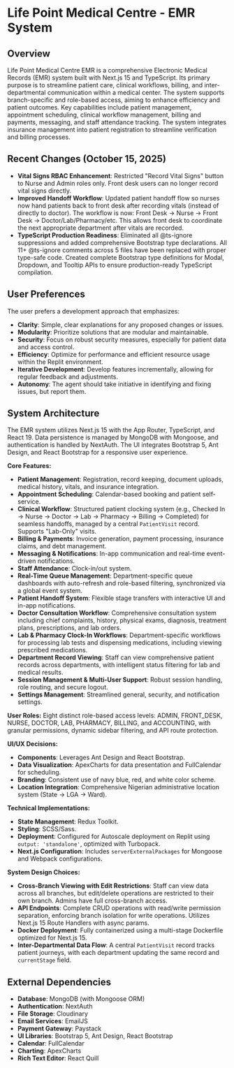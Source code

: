 # Life Point Medical Centre - EMR System

## Overview
Life Point Medical Centre EMR is a comprehensive Electronic Medical Records (EMR) system built with Next.js 15 and TypeScript. Its primary purpose is to streamline patient care, clinical workflows, billing, and inter-departmental communication within a medical center. The system supports branch-specific and role-based access, aiming to enhance efficiency and patient outcomes. Key capabilities include patient management, appointment scheduling, clinical workflow management, billing and payments, messaging, and staff attendance tracking. The system integrates insurance management into patient registration to streamline verification and billing processes.

## Recent Changes (October 15, 2025)
- **Vital Signs RBAC Enhancement**: Restricted "Record Vital Signs" button to Nurse and Admin roles only. Front desk users can no longer record vital signs directly.
- **Improved Handoff Workflow**: Updated patient handoff flow so nurses now hand patients back to front desk after recording vitals (instead of directly to doctor). The workflow is now: Front Desk → Nurse → Front Desk → Doctor/Lab/Pharmacy/etc. This allows front desk to coordinate the next appropriate department after vitals are recorded.
- **TypeScript Production Readiness**: Eliminated all @ts-ignore suppressions and added comprehensive Bootstrap type declarations. All 11+ @ts-ignore comments across 5 files have been replaced with proper type-safe code. Created complete Bootstrap type definitions for Modal, Dropdown, and Tooltip APIs to ensure production-ready TypeScript compilation.

## User Preferences
The user prefers a development approach that emphasizes:
- **Clarity**: Simple, clear explanations for any proposed changes or issues.
- **Modularity**: Prioritize solutions that are modular and maintainable.
- **Security**: Focus on robust security measures, especially for patient data and access control.
- **Efficiency**: Optimize for performance and efficient resource usage within the Replit environment.
- **Iterative Development**: Develop features incrementally, allowing for regular feedback and adjustments.
- **Autonomy**: The agent should take initiative in identifying and fixing issues, but report them.

## System Architecture
The EMR system utilizes Next.js 15 with the App Router, TypeScript, and React 19. Data persistence is managed by MongoDB with Mongoose, and authentication is handled by NextAuth. The UI integrates Bootstrap 5, Ant Design, and React Bootstrap for a responsive user experience.

**Core Features:**
- **Patient Management**: Registration, record keeping, document uploads, medical history, vitals, and insurance integration.
- **Appointment Scheduling**: Calendar-based booking and patient self-service.
- **Clinical Workflow**: Structured patient clocking system (e.g., Checked In → Nurse → Doctor → Lab → Pharmacy → Billing → Completed) for seamless handoffs, managed by a central `PatientVisit` record. Supports "Lab-Only" visits.
- **Billing & Payments**: Invoice generation, payment processing, insurance claims, and debt management.
- **Messaging & Notifications**: In-app communication and real-time event-driven notifications.
- **Staff Attendance**: Clock-in/out system.
- **Real-Time Queue Management**: Department-specific queue dashboards with auto-refresh and role-based filtering, synchronized via a global event system.
- **Patient Handoff System**: Flexible stage transfers with interactive UI and in-app notifications.
- **Doctor Consultation Workflow**: Comprehensive consultation system including chief complaints, history, physical exams, diagnosis, treatment plans, prescriptions, and lab orders.
- **Lab & Pharmacy Clock-In Workflows**: Department-specific workflows for processing lab tests and dispensing medications, including viewing prescribed medications.
- **Department Record Viewing**: Staff can view comprehensive patient records across departments, with intelligent status filtering for lab and medical results.
- **Session Management & Multi-User Support**: Robust session handling, role routing, and secure logout.
- **Settings Management**: Streamlined general, security, and notification settings.

**User Roles:** Eight distinct role-based access levels: ADMIN, FRONT_DESK, NURSE, DOCTOR, LAB, PHARMACY, BILLING, and ACCOUNTING, with granular permissions, dynamic sidebar filtering, and API route protection.

**UI/UX Decisions:**
- **Components**: Leverages Ant Design and React Bootstrap.
- **Data Visualization**: ApexCharts for data presentation and FullCalendar for scheduling.
- **Branding**: Consistent use of navy blue, red, and white color scheme.
- **Location Integration**: Comprehensive Nigerian administrative location system (State → LGA → Ward).

**Technical Implementations:**
- **State Management**: Redux Toolkit.
- **Styling**: SCSS/Sass.
- **Deployment**: Configured for Autoscale deployment on Replit using `output: 'standalone'`, optimized with Turbopack.
- **Next.js Configuration**: Includes `serverExternalPackages` for Mongoose and Webpack configurations.

**System Design Choices:**
- **Cross-Branch Viewing with Edit Restrictions**: Staff can view data across all branches, but edit/delete operations are restricted to their own branch. Admins have full cross-branch access.
- **API Endpoints**: Complete CRUD operations with read/write permission separation, enforcing branch isolation for write operations. Utilizes Next.js 15 Route Handlers with async params.
- **Docker Deployment**: Fully containerized using a multi-stage Dockerfile optimized for Next.js 15.
- **Inter-Departmental Data Flow**: A central `PatientVisit` record tracks patient journeys, with each department updating the same record and `currentStage` field.

## External Dependencies
- **Database**: MongoDB (with Mongoose ORM)
- **Authentication**: NextAuth
- **File Storage**: Cloudinary
- **Email Services**: EmailJS
- **Payment Gateway**: Paystack
- **UI Libraries**: Bootstrap 5, Ant Design, React Bootstrap
- **Calendar**: FullCalendar
- **Charting**: ApexCharts
- **Rich Text Editor**: React Quill